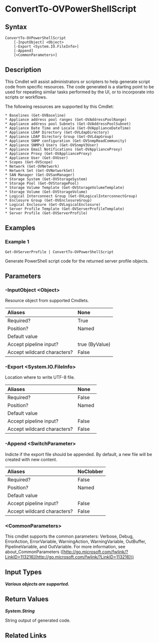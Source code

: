 ﻿---
description: Create PowerShell script from resource.
---

# ConvertTo-OVPowerShellScript

## Syntax

```text
ConvertTo-OVPowerShellScript
    [-InputObject] <Object>
    [-Export <System.IO.FileInfo>]
    [-Append]
    [<CommonParameters>]
```

## Description

This Cmdlet will assist administrators or scripters to help generate script code from specific resources.  The code generated is a starting point to be used for repeating similar tasks performed by the UI, or to incorporate into scripts or workflows.

The following resources are supported by this Cmdlet:

    * Baselines (Get-OVBaseline)
    * Appliance address pool ranges (Get-OVAddressPoolRange)
    * Appliance address pool Subnets (Get-OVAddressPoolSubnet)
    * Appliance Date Time and Locale (Get-OVApplianceDateTime)
    * Appliance LDAP Directory (Get-OVLdapDirectory)
    * Appliance LDAP Directory Group (Get-OVLdapGroup)
    * Appliance SNMP configuration (Get-OVSnmpReadCommunity)
    * Appliance SNMPv3 Users (Get-OVSnmpV3User)
    * Appliance Email Notifications (Get-OVApplianceProxy)
    * Appliance Proxy (Get-OVApplianceProxy)
    * Appliance User (Get-OVUser)
    * Scopes (Get-OVScope)
    * Network (Get-OVNetwork)
    * Network Set (Get-OVNetworkSet)
    * SAN Manager (Get-OVSanManager)
    * Storage System (Get-OVStorageSystem)
    * Storage Pool (Get-OVStoragePool)
    * Storage Volume Template (Get-OVStorageVolumeTemplate)
    * Storage Volume (Get-OVStorageVolume)
    * Logical Interconnect Group (Get-OVLogicalInterconnectGroup)
    * Enclosure Group (Get-OVEnclosureGroup)
    * Logical Enclosure (Get-OVLogicalEnclosure)
    * Server Profile Template (Get-OVServerProfileTemplate)
    * Server Profile (Get-OVServerProfile)

## Examples

###  Example 1 

```text
Get-OVServerProfile | ConvertTo-OVPowerShellScript
```

Generate PowerShell script code for the returned server profile objects.

## Parameters

### -InputObject &lt;Object&gt;

Resource object from supported Cmdlets.

| Aliases | None |
| :--- | :--- |
| Required? | True |
| Position? | Named |
| Default value |  |
| Accept pipeline input? | true (ByValue) |
| Accept wildcard characters? | False |

### -Export &lt;System.IO.FileInfo&gt;

Location where to write UTF-8 file.

| Aliases | None |
| :--- | :--- |
| Required? | False |
| Position? | Named |
| Default value |  |
| Accept pipeline input? | False |
| Accept wildcard characters? | False |

### -Append &lt;SwitchParameter&gt;

Indicte if the export file should be appended.  By default, a new file will be created with new content.

| Aliases | NoClobber |
| :--- | :--- |
| Required? | False |
| Position? | Named |
| Default value |  |
| Accept pipeline input? | False |
| Accept wildcard characters? | False |

### &lt;CommonParameters&gt;

This cmdlet supports the common parameters: Verbose, Debug, ErrorAction, ErrorVariable, WarningAction, WarningVariable, OutBuffer, PipelineVariable, and OutVariable. For more information, see about\_CommonParameters \([http://go.microsoft.com/fwlink/?LinkID=113216](http://go.microsoft.com/fwlink/?LinkID=113216)\)

## Input Types

_**Various objects are supported.**_



## Return Values

_**System.String**_

String output of generated code.

## Related Links


